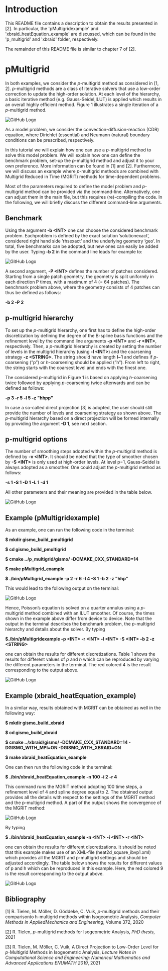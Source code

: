 # Introduction
 
This README file contains a description to obtain the results presented in [2]. In particular, the 'pMultigridexample' and 'xbraid_heatEquation_example' are discussed, which can be found in the 'p_multigrid' and 'xbraid' folder, respectively.  

The remainder of this README file is similar to chapter 7 of [2].

# pMultigrid
In both examples, we consider the *p*-multigrid method as considered in [1, 2]. *p*-multigrid methods are a class of iterative solvers that use a low-order correction to update the high-order solution.  At each level of the hierarchy, a basic iterative method (e.g.  Gauss-Seidel,ILUT) is applied which results in an overall highly efficient method.  Figure 1 illustrates a single iteration of a *p*-multigrid method.
 
![GitHub Logo](images/p_multigrid.png)
 
As a model problem, we consider the convection-diffusion-reaction (CDR) equation, where  Dirichlet  (essential)  and  Neumann  (natural)  boundary  conditions  can be prescribed,  respectively. 
 
In this tutorial we will explain how one can use a *p*-multigrid method to solve this model problem. We will explain how one can define the benchmark problem, set-up the *p*-multigrid method and adjust it to your own preference. More information can be found in [1] and [2]. Furthermore, we will discuss an example where *p*-multigrid methods are combined with Multigrid Reduced in Time (MGRIT) methods for time-dependent problems. 
 
Most of the parameters required to define the model problem and *p*-multigrid method can be provided via the command-line. Alternatively, one can adjust them in the main file, but this requires (re)-compiling the code. In the following, we will briefly discuss the different command-line arguments.
 
## Benchmark
 
Using the argument **-b \<INT\>** one can choose the considered benchmark problem.  Eachproblem  is  defined  by  the  exact  solution  ’solutionexact’,  considered  right  hand  side ’rhsexact’ and the underlying geometry ’geo’.  In total, five benchmarks can be adopted, but new ones can easily be added by the user. Typing **-b 2** in the command line leads for example to:
  
![GitHub Logo](images/code.png)
 
A  second  argument, **-P \<INT\>** defines  the  number  of  patches  considered. Starting from a single patch geometry, the geometry is split uniformly in each direction P times, with a maximum of 4 (= 64 patches). The benchmark problem above, where the geometry consists of 4 patches can thus be defined as follows:
  
 **-b 2 -P 2**
 
## p-multigrid hierarchy
  
To set up the *p*-multigrid hierarchy, one first has to define the high-order discretization by  defining  the  degree  of  the  B-spline  basis  functions  and  the  refinement  level  by  the command line  arguments **-p \<INT\>** and **-r \<INT\>**,  respectively. Then, a *p*-multigrid hierarchy  is  created  by  setting  the  number  of  levels  in  the  multigrid  hierarchy  (using **-l \<INT\>**) and the coarsening strategy **-z \<STRING\>**. The string should have length **l−1** and defines if *p*-coarsening (”p”) or *h*-coarsening should be applied (”h”). From left to right, the string starts with the coarsest level and ends with the finest one. 
  
The considered *p*-multigrid in Figure 1 is based on applying *h*-coarsening twice followed by applying *p*-coarsening twice afterwards and can be defined as follows:
  
**-p 3 -r 5 -l 5 -z "hhpp"**
  
In case a so-called direct projection [3] is adopted, the user should still provide the number  of  levels  and  coarsening  strategy  as  shown  above. The *p*-multigrid  hierarchy based on a direct projection will be formed internally by providing the argument **-D 1**, see next section. 
  
## p-multigrid options
 
The  number  of  smoothing  steps  adopted  within  the *p*-multigrid  method  is  defined  by **-v \<INT\>**. It should be noted that the type of smoother chosen by **-S \<INT\>** is only used at high-order levels.  At level p=1, Gauss-Seidel is always adopted as a smoother. One could adjust the *p*-multigrid method as follows:
  
**-s 1 -S 1 -D 1 -L 1 -d 1**
  
All other parameters and their meaning are provided in the table below.
 
  ![GitHub Logo](images/table.png)
  
## Example (pMultigridexample)
  
As an example, one can run the following code in the terminal:

**$ mkdir gismo_build_pmultigrid**

**$ cd gismo_build_pmultigrid**

**$ cmake ../p_multigrid/gismo/ -DCMAKE_CXX_STANDARD=14**

**$ make pMultigrid_example**
 
**$ ./bin/pMultigrid_example -p 2 -r 6 -l 4 -S 1 -b 2 -z "hhp"**
  
This would lead to the following output on the terminal:
  
![GitHub Logo](images/output.png)
  
Hence,  Poisson’s  equation  is  solved  on  a  quarter  annulus  using  a *p*-multigrid  method combined  with  an  ILUT  smoother. Of  course,  the  times  shown  in  the  example  above differ from device to device. Note that the output in the terminal describes the benchmark problem, the *p*-multigrid hierarchy and details about the solver. By typing
  
**$./bin/pMultigridexample -p \<INT\> -r \<INT\> -l \<INT\> -S \<INT\> -b 2 -z \<STRING\>**
  
one can obtain the results for different discretizations. Table 1 shows the results for different values of *p* and *h* which can be reproduced by varying the different parameters in the terminal. The red colored 4 is the result corresponding to the output above.
  
 ![GitHub Logo](images/results.png)
 
 
## Example (xbraid_heatEquation_example)

In a similar way, results obtained with MGRIT can be obtained as well in the following way:

**$ mkdir gismo_build_xbraid**

**$ cd gismo_build_xbraid**

**$ cmake ../xbraid/gismo/ -DCMAKE_CXX_STANDARD=14 -DGISMO_WITH_MPI=ON -DGISMO_WITH_XBRAID=ON**

**$ make xbraid_heatEquation_example**

One can then run the following code in the terminal:

**$ ./bin/xbraid_heatEquation_example -n 100 -i 2 -r 4**

This command runs the MGRIT method adopting 100 time steps, a refinement level of 4 and spline degree equal to 2. The obtained output provides all the details with respect to the settings of the MGRIT method and the p-multigrid method. A part of the output shows the convergence of the MGRIT method:

![GitHub Logo](images/output2.png)

By typing

**$ ./bin/xbraid_heatEquation_example -n \<INT\> -i \<INT\> -r \<INT\>**

one can obtain the results for different discretizations. It should be noted that this example makes use of an XML-file (heat2d_square_ibvp1.xml) which provides all the MGRIT and p-multigrid settings and should be adjusted accordingly. The table below shows the results for different values of p and h which can be reproduced in this example. Here, the red colored 9 is the result corresponding to the output above.

![GitHub Logo](images/results2.png)

 ## Bibliography
 
 [1]  R. Tielen, M. M&ouml;ller, D. G&ouml;ddeke, C. Vuik, *p*-multigrid methods and their comparisonto h-multigrid methods within Isogeometric Analysis, *Computer Methods in AppliedMechanics and Engineering*, Volume 372, 2020
 
 [2]  R. Tielen, *p*-multigrid methods for Isogeometric Analysis, *PhD thesis*, 2021
 
 [3]  R. Tielen, M. M&ouml;ller, C. Vuik, A Direct Projection to Low-Order Level for *p*-Multigrid Methods in Isogeometric Analysis, *Lecture  Notes  in  Computational Science and Engineering: Numerical Mathematics and Advanced Applications ENUMATH 2019*, 2021
  
 
 
